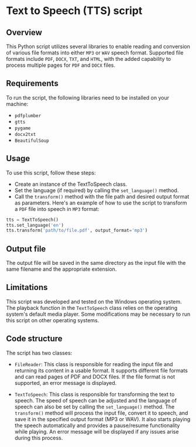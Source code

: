 # Text to Speech (TTS) script

## Overview
This Python script utilizes several libraries to enable reading and conversion of various file formats into either `MP3` or `WAV` speech format. Supported file formats include `PDF`, `DOCX`, `TXT`, and `HTML`, with the added capability to process multiple pages for `PDF` and `DOCX` files.

## Requirements
To run the script, the following libraries need to be installed on your machine:

- `pdfplumber`
- `gtts`
- `pygame`
- `docx2txt`
- `BeautifulSoup`
## Usage
To use this script, follow these steps:

- Create an instance of the TextToSpeech class.
- Set the language (if required) by calling the `set_language()` method.
- Call the `transform()` method with the file path and desired output format as parameters.
Here's an example of how to use the script to transform a `PDF` file into speech in `MP3` format:
```python
tts = TextToSpeech()
tts.set_language('en')
tts.transform('path/to/file.pdf', output_format='mp3')
```
## Output file
The output file will be saved in the same directory as the input file with the same filename and the appropriate extension.

## Limitations
This script was developed and tested on the Windows operating system. The playback function in the `TextToSpeech` class relies on the operating system's default media player. Some modifications may be necessary to run this script on other operating systems.

## Code structure
The script has two classes:

- `FileReader`: This class is responsible for reading the input file and returning its content in a usable format. It supports different file formats and can read pages of PDF and DOCX files. If the file format is not supported, an error message is displayed.

- `TextToSpeech`: This class is responsible for transforming the text to speech. The speed of speech can be adjusted and the language of speech can also be set by calling the `set_language()` method. The `transform()` method will process the input file, convert it to speech, and save it in the specified output format (MP3 or WAV). It also starts playing the speech automatically and provides a pause/resume functionality while playing. An error message will be displayed if any issues arise during this process.
